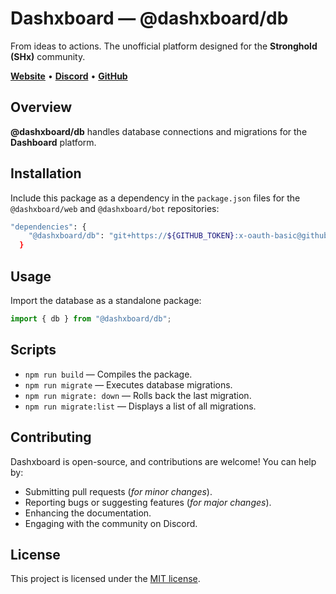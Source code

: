 # Dashxboard — @dashxboard/db

From ideas to actions. The unofficial platform designed for the **Stronghold (SHx)** community.

**[Website](https://dashxboard.com)** • **[Discord](https://discord.gg/eJhzDbKbdj)** • **[GitHub](https://github.com/dashxboard)**

## Overview

**@dashxboard/db** handles database connections and migrations for the **Dashboard** platform.

## Installation

Include this package as a dependency in the `package.json` files for the `@dashxboard/web` and `@dashxboard/bot` repositories:

```bash
"dependencies": {
    "@dashxboard/db": "git+https://${GITHUB_TOKEN}:x-oauth-basic@github.com/dashxboard/dashxboard-db.git#main"
  }
```

## Usage

Import the database as a standalone package:

```typescript
import { db } from "@dashxboard/db";
```

## Scripts

- `npm run build` — Compiles the package.
- `npm run migrate` — Executes database migrations.
- `npm run migrate: down` — Rolls back the last migration.
- `npm run migrate:list` — Displays a list of all migrations.

## Contributing

Dashxboard is open-source, and contributions are welcome! You can help by:

- Submitting pull requests (_for minor changes_).
- Reporting bugs or suggesting features (_for major changes_).
- Enhancing the documentation.
- Engaging with the community on Discord.

## License

This project is licensed under the [MIT license](https://choosealicense.com/licenses/mit/).
